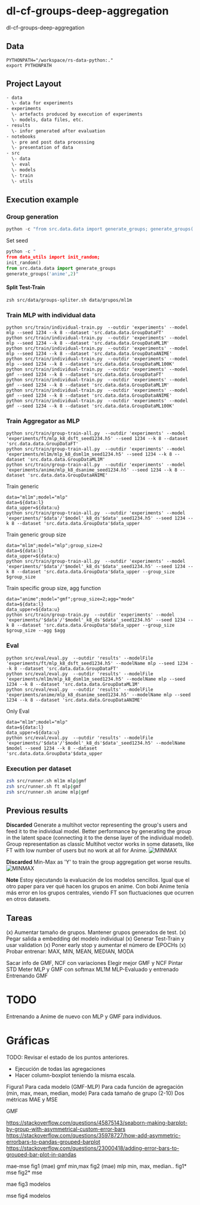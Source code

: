 # dl-cf-groups-deep-aggregation
dl-cf-groups-deep-aggregation

## Data

```
PYTHONPATH="/workspace/rs-data-python:."
export PYTHONPATH
```

## Project Layout

```txt
- data
  \- data for experiments
- experiments
  \- artefacts produced by execution of experiments
  \- models, data files, etc.
- results
  \- infor generated after evaluation
- notebooks
  \- pre and post data processing
  \- presentation of data
- src
  \- data 
  \- eval
  \- models
  \- train
  \- utils
```

## Execution example

### Group generation

```python
python -c "from src.data.data import generate_groups; generate_groups('ml100k')"
```

Set seed
```python
python -c "
from data_utils import init_random;
init_random()
from src.data.data import generate_groups
generate_groups('anime',2)"
```

#### Split Test-Train

```
zsh src/data/groups-spliter.sh data/grupos/ml1m
```

### Train MLP with individual data

```
python src/train/individual-train.py  --outdir 'experiments' --model mlp --seed 1234 --k 8 --dataset 'src.data.data.GroupDataFT'
python src/train/individual-train.py  --outdir 'experiments' --model mlp --seed 1234 --k 8 --dataset 'src.data.data.GroupDataML1M'
python src/train/individual-train.py  --outdir 'experiments' --model mlp --seed 1234 --k 8 --dataset 'src.data.data.GroupDataANIME'
python src/train/individual-train.py  --outdir 'experiments' --model mlp --seed 1234 --k 8 --dataset 'src.data.data.GroupDataML100K'
python src/train/individual-train.py  --outdir 'experiments' --model gmf --seed 1234 --k 8 --dataset 'src.data.data.GroupDataFT'
python src/train/individual-train.py  --outdir 'experiments' --model gmf --seed 1234 --k 8 --dataset 'src.data.data.GroupDataML1M'
python src/train/individual-train.py  --outdir 'experiments' --model gmf --seed 1234 --k 8 --dataset 'src.data.data.GroupDataANIME'
python src/train/individual-train.py  --outdir 'experiments' --model gmf --seed 1234 --k 8 --dataset 'src.data.data.GroupDataML100K'
```

### Train Aggregator as MLP

```
python src/train/group-train-all.py  --outdir 'experiments' --model 'experiments/ft/mlp_k8_dsft_seed1234.h5' --seed 1234 --k 8 --dataset 'src.data.data.GroupDataFT'
python src/train/group-train-all.py  --outdir 'experiments' --model 'experiments/ml1m/mlp_k8_dsml1m_seed1234.h5' --seed 1234 --k 8 --dataset 'src.data.data.GroupDataML1M'
python src/train/group-train-all.py  --outdir 'experiments' --model 'experiments/anime/mlp_k8_dsanime_seed1234.h5' --seed 1234 --k 8 --dataset 'src.data.data.GroupDataANIME'
```

Train generic
```
data="ml1m";model="mlp"
data=${data:l}
data_upper=${data:u}
python src/train/group-train-all.py  --outdir 'experiments' --model 'experiments/'$data'/'$model'_k8_ds'$data'_seed1234.h5' --seed 1234 --k 8 --dataset 'src.data.data.GroupData'$data_upper
```

Train generic group size
```
data="ml1m";model="mlp";group_size=2
data=${data:l}
data_upper=${data:u}
python src/train/group-train-all.py  --outdir 'experiments' --model 'experiments/'$data'/'$model'_k8_ds'$data'_seed1234.h5' --seed 1234 --k 8 --dataset 'src.data.data.GroupData'$data_upper --group_size $group_size
```

Train specific group size, agg function
```
data="anime";model="gmf";group_size=2;agg="mode"
data=${data:l}
data_upper=${data:u}
python src/train/group-train.py  --outdir 'experiments' --model 'experiments/'$data'/'$model'_k8_ds'$data'_seed1234.h5' --seed 1234 --k 8 --dataset 'src.data.data.GroupData'$data_upper --group_size $group_size --agg $agg
```


### Eval

```
python src/eval/eval.py  --outdir 'results' --modelFile 'experiments/ft/mlp_k8_dsft_seed1234.h5' --modelName mlp --seed 1234 --k 8 --dataset 'src.data.data.GroupDataFT'
python src/eval/eval.py  --outdir 'results' --modelFile 'experiments/ml1m/mlp_k8_dsml1m_seed1234.h5' --modelName mlp --seed 1234 --k 8 --dataset 'src.data.data.GroupDataML1M'
python src/eval/eval.py  --outdir 'results' --modelFile 'experiments/anime/mlp_k8_dsanime_seed1234.h5' --modelName mlp --seed 1234 --k 8 --dataset 'src.data.data.GroupDataANIME'
```

Only Eval
```
data="ml1m";model="mlp"
data=${data:l}
data_upper=${data:u}
python src/eval/eval.py  --outdir 'results' --modelFile 'experiments/'$data'/'$model'_k8_ds'$data'_seed1234.h5' --modelName $model --seed 1234 --k 8 --dataset 'src.data.data.GroupData'$data_upper
```

### Execution per dataset

```zsh
zsh src/runner.sh ml1m mlp|gmf
zsh src/runner.sh ft mlp|gmf
zsh src/runner.sh anime mlp|gmf
```


## Previous results

**Discarded** Generate a multihot vector representing the group's users and feed it to the individual model. Better performance by generating the group in the latent space (connecting it to the dense layer of the individual model). Group representation as classic Multihot vector works in some datasets, like FT with low number of users but no work at all for Anime. ![MINMAX](discarded/agg-as-dense.png)

**Discarded** Min-Max as 'Y' to train the group aggregation get worse results. ![MINMAX](discarded/min-max.png)

**Note** Estoy ejecutando la evaluación de los modelos sencillos. Igual que el otro paper para ver qué hacen los grupos en anime.
Con bobi Anime tenía más error en los grupos centrales, viendo FT son fluctuaciones que ocurren en otros datasets.


## Tareas

(x) Aumentar tamaño de grupos. Mantener grupos generados de test.
(x) Pegar salida a embedding del modelo individual
(x) Generar Test-Train y usar validation
(x) Poner early stop y aumentar el número de EPOCHs
(x) Probar entrenar: MAX, MIN, MEAN, MEDIAN, MODA



Sacar info de GMF, NCF con variaciones
Elegir mejor GMF y NCF
Pintar STD
Meter MLP y GMF con softmax
ML1M
MLP-Evaluado y entrenado
Entrenando GMF


# TODO
Entrenando a Anime de nuevo con MLP y GMF para individuos.


# Gráficas
TODO: Revisar el estado de los puntos anteriores.

- Ejecución de todas las agregaciones
- Hacer column-boxplot teniendo la misma escala.


Figura1
Para cada modelo (GMF-MLP)
Para cada función de agregación (min, max, mean, median, mode)
Para cada tamaño de grupo (2-10)
Dos métricas MAE y MSE

GMF



https://stackoverflow.com/questions/45875143/seaborn-making-barplot-by-group-with-asymmetrical-custom-error-bars
https://stackoverflow.com/questions/35978727/how-add-asymmetric-errorbars-to-pandas-grouped-barplot
https://stackoverflow.com/questions/23000418/adding-error-bars-to-grouped-bar-plot-in-pandas



mae-mse
fig1 (mae) gmf min,max
fig2 (mae) mlp min, max, median..
fig1* mse
fig2* mse

mae
fig3 modelos

mse
fig4 modelos 


